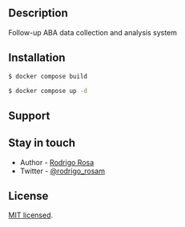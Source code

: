 ## Description

Follow-up ABA data collection and analysis system
## Installation

```bash
$ docker compose build
```

```bash
$ docker compose up -d
```

## Support

## Stay in touch

- Author - [Rodrigo Rosa](https://github.com/rodrigorosa1)
- Twitter - [@rodrigo_rosam](https://twitter.com/rodrigo_rosam)

## License

[MIT licensed](LICENSE).